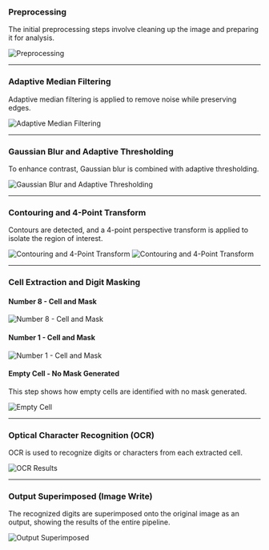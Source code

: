 ### Preprocessing

The initial preprocessing steps involve cleaning up the image and preparing it for analysis.

![Preprocessing](screenshots/ss1.jpg)

---

### Adaptive Median Filtering

Adaptive median filtering is applied to remove noise while preserving edges.

![Adaptive Median Filtering](screenshots/ss2.jpg)

---

### Gaussian Blur and Adaptive Thresholding

To enhance contrast, Gaussian blur is combined with adaptive thresholding.

![Gaussian Blur and Adaptive Thresholding](screenshots/ss3.png)

---

### Contouring and 4-Point Transform

Contours are detected, and a 4-point perspective transform is applied to isolate the region of interest.

![Contouring and 4-Point Transform](screenshots/ss4.png)
![Contouring and 4-Point Transform](screenshots/ss5.png)

---

### Cell Extraction and Digit Masking

#### Number 8 - Cell and Mask
![Number 8 - Cell and Mask](screenshots/ss6.png)

#### Number 1 - Cell and Mask
![Number 1 - Cell and Mask](screenshots/ss7.png)

#### Empty Cell - No Mask Generated
This step shows how empty cells are identified with no mask generated.

![Empty Cell](screenshots/ss8.png)

---

### Optical Character Recognition (OCR)

OCR is used to recognize digits or characters from each extracted cell.

![OCR Results](screenshots/ss9.png)

---

### Output Superimposed (Image Write)

The recognized digits are superimposed onto the original image as an output, showing the results of the entire pipeline.

![Output Superimposed](screenshots/ss10.png)
